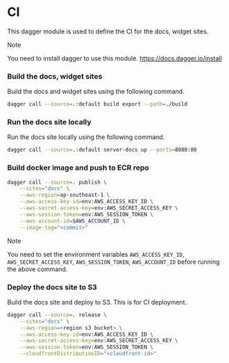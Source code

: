 # CI

This dagger module is used to define the CI for the docs, widget sites.

> [!NOTE]
>
> You need to install dagger to use this module. https://docs.dagger.io/install

### Build the docs, widget sites

Build the docs and widget sites using the following command.
```bash
dagger call --source=.:default build export --path=./build
```

### Run the docs site locally

Run the docs site locally using the following command.
```bash
dagger call --source=.:default server-docs up --ports=8080:80
```

### Build docker image and push to ECR repo
```bash
dagger call --source=. publish \
    --sites="docs" \
    --aws-region=ap-southeast-1 \
    --aws-access-key-id=env:AWS_ACCESS_KEY_ID \
    --aws-secret-access-key=env:AWS_SECRET_ACCESS_KEY \
    --aws-session-token=env:AWS_SESSION_TOKEN \
    --aws-account-id=$AWS_ACCOUNT_ID \
    --image-tag="<commit>"
```

> [!NOTE]
> 
> You need to set the environment variables `AWS_ACCESS_KEY_ID`, `AWS_SECRET_ACCESS_KEY`, `AWS_SESSION_TOKEN`, `AWS_ACCOUNT_ID` before running the above command.

### Deploy the docs site to S3

Build the docs site and deploy to S3. This is for CI deployment.
```bash
dagger call --source=. release \
    --sites="docs" \
    --aws-region=<region s3 bucket> \
    --aws-access-key-id=env:AWS_ACCESS_KEY_ID \
    --aws-secret-access-key=env:AWS_SECRET_ACCESS_KEY \
    --aws-session-token=env:AWS_SESSION_TOKEN \
    --cloudfrontDistributionID="<cloudfront-id>"
```
